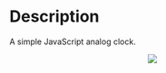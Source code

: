 # Description
A simple JavaScript analog clock.

<p align='center'> <img src="https://github.com/dhairyapatel1506/javascript-clock/assets/101339040/1df7d47c-2be6-46b7-8776-18410925bff3"> </p>
